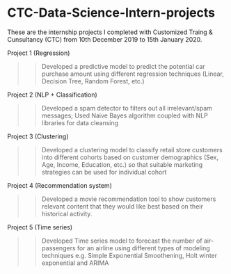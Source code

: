 # CTC-Data-Science-Intern-projects

These are the internship projects I completed with Customized Traing & Cunsultancy (CTC) from 10th December 2019 to 15th January 2020.

Project 1 (Regression)
>> Developed a predictive model to predict the potential car purchase amount using different regression techniques (Linear, Decision Tree, Random Forest, etc.)

Project 2 (NLP + Classification)
>>Developed a spam detector to filters out all irrelevant/spam messages; Used Naive Bayes algorithm coupled with NLP libraries for data cleansing

Project 3 (Clustering)
>> Developed a clustering model to classify retail store customers into different cohorts based on customer demographics (Sex, Age, Income, Education, etc.) so that suitable marketing strategies can be used for individual cohort

Project 4 (Recommendation system)
>>Developed a movie recommendation tool to show customers relevant content that they would like best based on their historical activity.

Project 5 (Time series)
>>Developed Time series model to forecast the number of air-passengers for an airline using different types of modeling techniques e.g. Simple Exponential Smoothening, Holt winter exponential and ARIMA
 
